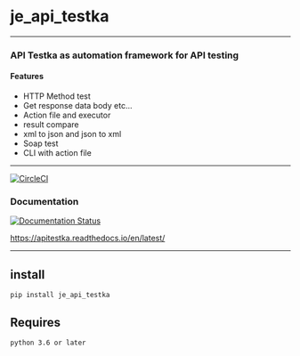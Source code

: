 # je_api_testka

---

### API Testka as automation framework for API testing

#### Features
* HTTP Method test 
* Get response data body etc...
* Action file and executor
* result compare
* xml to json and json to xml
* Soap test
* CLI with action file
---

[![CircleCI](https://circleci.com/gh/JE-Chen/APITestka/tree/main.svg?style=svg&circle-token=32826b3cccdffba93891691795bbded287a0b7fe)](https://circleci.com/gh/JE-Chen/APITestka/tree/main)

### Documentation

[![Documentation Status](https://readthedocs.org/projects/apitestka/badge/?version=latest)](https://apitestka.readthedocs.io/en/latest/?badge=latest)

https://apitestka.readthedocs.io/en/latest/

---

## install 

```
pip install je_api_testka
```

## Requires

```
python 3.6 or later
```